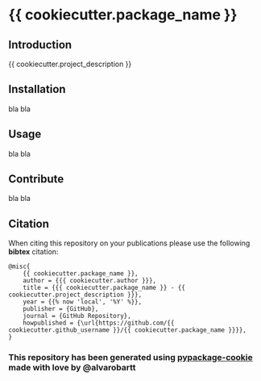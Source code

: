 # {{ cookiecutter.package_name }}

## Introduction

{{ cookiecutter.project_description }}

## Installation

bla bla

## Usage

bla bla

## Contribute

bla bla

## Citation

When citing this repository on your publications please use the following **bibtex** citation:

```
@misc{
    {{ cookiecutter.package_name }},
    author = {{{ cookiecutter.author }}},
    title = {{{ cookiecutter.package_name }} - {{ cookiecutter.project_description }}},
    year = {{% now 'local', '%Y' %}},
    publisher = {GitHub},
    journal = {GitHub Repository},
    howpublished = {\url{https://github.com/{{ cookiecutter.github_username }}/{{ cookiecutter.package_name }}}},
}
```

### This repository has been generated using [pypackage-cookie](https://github.com/alvarobartt/pypackage-cookie) made with love by @alvarobartt
